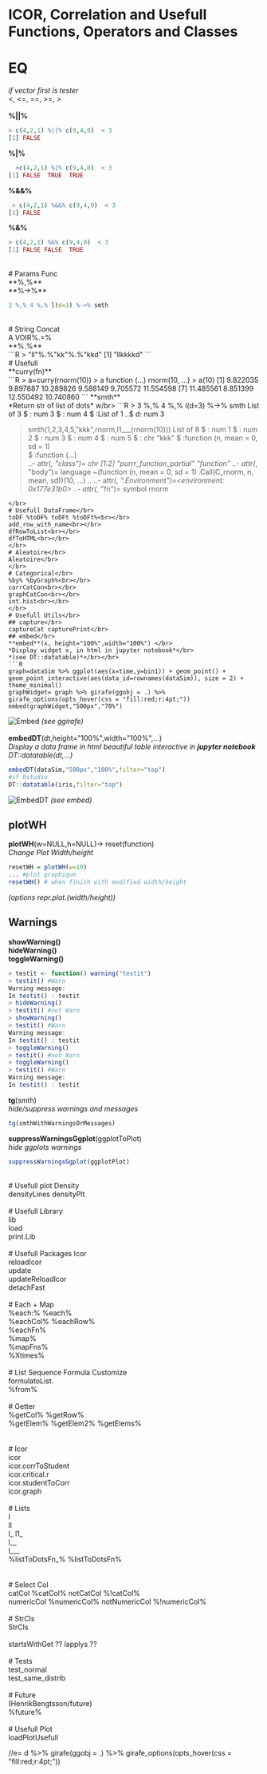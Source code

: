 # ICOR, Correlation and Usefull Functions, Operators and Classes

# EQ</br>
 *if vector first is tester*</br>
 <, <=, ==, >=, ></br>
 </br>
 **%||%**</br> 
 ```R
> c(4,2,1) %||% c(9,4,0)  < 3
[1] FALSE
  ```
 **%|%**</br>
 ```R
   >c(4,2,1) %|% c(9,4,0)  < 3
[1] FALSE  TRUE  TRUE
 ```
   **%&&%** </br>
 ```R
  > c(4,2,1) %&&% c(9,4,0)  < 3
[1] FALSE
 ```
 **%&%**</br>
  ```R
  > c(4,2,1) %&% c(9,4,0)  < 3
[1] FALSE FALSE  TRUE
  ```
 </br>
# Params Func</br>
 **%,%**</br>
 **%->%**</br>
 
 ```R
 3 %,% 4 %,% l(d=3) %->% smth
 ```
 </br>
# String Concat</br>
 A VOIR%.=%</br>
 **%.%**</br>
 ```R
 > "ll"%.%"kk"%.%"kkd"
[1] "llkkkkd"
 ```
 </br>
# Usefull</br>
 **curry(fn)**</br>
 ```R
 > a=curry(rnorm(10))
> a
<partialised>
function (...) 
rnorm(10, ...)
> a(10)
 [1]  9.822035  9.897887 10.289826  9.588149  9.705572 11.554598
 [7] 11.485561  8.851399 12.550492 10.740860
 ```
 **smth**</br>
 *Return str of list of dots* w/br>
 ```R
 > 3 %,% 4 %,% l(d=3) %->% smth
 List of 3
 $ : num 3
 $ : num 4
 $ :List of 1
  ..$ d: num 3
  
  > smth(1,2,3,4,5,"kkk",rnorm,l1___(rnorm(10)))
  List of 8
 $ : num 1
 $ : num 2
 $ : num 3
 $ : num 4
 $ : num 5
 $ : chr "kkk"
 $ :function (n, mean = 0, sd = 1)  
 $ :function (...)  
  ..- attr(*, "class")= chr [1:2] "purrr_function_partial" "function"
  ..- attr(*, "body")= language ~(function (n, mean = 0, sd = 1)  .Call(C_rnorm, n, mean, sd))(10, ...)
  .. ..- attr(*, ".Environment")=<environment: 0x177e31b0> 
  ..- attr(*, "fn")= symbol rnorm
 ```
 </br>
# Usefull DataFrame</br>
 toDF %toDF% toDFt %toDFt%<br></br>
 add_row_with_name<br></br>
 dfRowToList<br></br>
 dfToHTML<br></br>
 </br>
 # Aleatoire</br>
 Aleatoire</br>
 </br>
 # Categorical</br>
 %by% %byGraph%<br></br>
 corrCatCon<br></br>
 graphCatCon<br></br>
 int.hist<br></br>
 </br>
 # Usefull Utils</br>
 ## capture</br>
 captureCat capturePrint</br>
 ## embed</br>
 **embed**(x, height="100%",width="100%") </br>
 *Display widget x, in html in jupyter notebook*</br>
 *(see DT::datatable)*</br></br>
 ```R
graph=dataSim %>% ggplot(aes(x=time,y=bin1)) + geom_point() + geom_point_interactive(aes(data_id=rownames(dataSim)), size = 2) + theme_minimal()
graphWidget= graph %>% girafe(ggobj = .) %>% girafe_options(opts_hover(css = "fill:red;r:4pt;"))
embed(graphWidget,"500px","70%")
```
![Embed](https://raw.githubusercontent.com/luluperet/icor/master/img/embed.png)
*(see ggirafe)*</br></br>
 **embedDT**(dt,height="100%",width="100%",...)</br>
 *Display a data frame in html beautiful table interactive in **jupyter notebook***</br>
  *DT::datatable(dt,...)*
  ```R 
  embedDT(dataSim,"500px","100%",filter="top")
  #if Rstudio
  DT::datatable(iris,filter="top")
  ```
  ![EmbedDT](https://raw.githubusercontent.com/luluperet/icor/master/img/embedDT.png)
 *(see embed)*</br>
 ## plotWH
 **plotWH**(w=NULL,h=NULL)-> reset(function)</br>
 *Change Plot Width/height*</br>
 ```R 
 resetWH = plotWH(w=10)
 ... #plot graphique
 resetWH() # when finish with modified width/height
 ```
 *(options repr.plot.(width/height))*</br>
 ## Warnings 
 **showWarning()**</br>
 **hideWarning()**</br>
 **toggleWarning()**</br>
 ```R 
 > testit <- function() warning("testit")
 > testit() #Warn
Warning message:
In testit() : testit
> hideWarning()
> testit() #not Warn
> showWarning()
> testit() #Warn
Warning message:
In testit() : testit
> toggleWarning()
> testit() #not Warn
> toggleWarning()
> testit() #Warn
Warning message:
In testit() : testit
 ```
 **tg**(smth)</br>
 *hide/suppress warnings and messages*</br>
 ```R 
 tg(smthWithWarningsOrMessages)
 ```
 **suppressWarningsGgplot**(ggplotToPlot)</br>
 *hide ggplots warnings*
 ```R 
 suppressWarningsGgplot(ggplotPlot)
 ```
 </br>
 # Usefull plot Density </br>
 densityLines densityPlt</br>
 </br>
 # Usefull Library</br>
 lib</br>
 load</br>
 print.Lib</br>
 </br>
 # Usefull Packages Icor</br>
 reloadIcor</br>
 update</br>
 updateReloadIcor</br>
 detachFast</br>
 </br>
 # Each + Map</br>
 %each:% %each%</br>
 %eachCol% %eachRow%</br>
 %eachFn%</br>
 %map%</br>
 %mapFns%</br>
 %Xtimes%</br>
 </br>
 # List Sequence Formula Customize</br>
 formulatoList.</br>
 %from%</br>
 </br>
 # Getter </br>
 %getCol% %getRow%</br>
 %getElem% %getElem2% %getElems%</br>
 </br>
 </br>
 # Icor</br>
 icor</br>
 icor.corrToStudent</br>
 icor.critical.r</br>
 icor.studentToCorr</br>
 icor.graph</br>
 </br>
 # Lists</br>
 l</br>
 ll</br>
 l_ l1_</br>
 l__</br>
 l___</br>
 %listToDotsFn_% %listToDotsFn%</br>
 </br>
 </br>
 # Select Col</br>
 catCol %catCol% notCatCol %!catCol%</br>
 numericCol %numericCol% notNumericCol %!numericCol%</br>
 </br>
 # StrCls</br>
 StrCls</br>
 </br>
 startsWithGet ?? lapplys ??</br>
 </br>
 # Tests </br>
 test_normal</br>
 test_same_distrib</br>
 </br>
 # Future</br>
 (HenrikBengtsson/future)</br>
 %future%</br>
 </br>
 # Usefull Plot </br>
 loadPlotUsefull</br>
 
//e= d %>% girafe(ggobj = .) %>% girafe_options(opts_hover(css = "fill:red;r:4pt;"))
